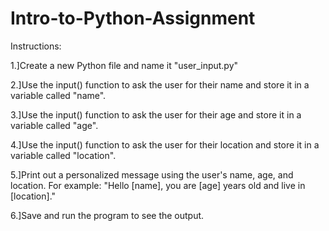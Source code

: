 # Intro-to-Python-Assignment

Instructions:

1.]Create a new Python file and name it "user_input.py"

2.]Use the input() function to ask the user for their name and store it in a variable called "name".

3.]Use the input() function to ask the user for their age and store it in a variable called "age".

4.]Use the input() function to ask the user for their location and store it in a variable called "location".

5.]Print out a personalized message using the user's name, age, and location. For example: "Hello [name], you are [age] years old and live in [location]."

6.]Save and run the program to see the output.

